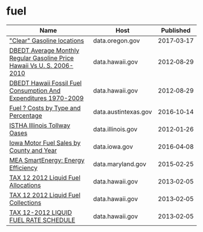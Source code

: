 # fuel

Name | Host | Published
---- | ---- | ---------
["Clear" Gasoline locations](../datasets/qwux-prpy.md) | data.oregon.gov | 2017&#x2011;03&#x2011;17
[DBEDT Average Monthly Regular Gasoline Price Hawaii Vs U. S. 2006-2010](../datasets/9zb8-378h.md) | data.hawaii.gov | 2012&#x2011;08&#x2011;29
[DBEDT Hawaii Fossil Fuel Consumption And Expenditures 1970-2009](../datasets/2u2g-c52b.md) | data.hawaii.gov | 2012&#x2011;08&#x2011;29
[Fuel ? Costs by Type and Percentage](../datasets/66kg-nz58.md) | data.austintexas.gov | 2016&#x2011;10&#x2011;14
[ISTHA Illinois Tollway Oases](../datasets/zyh4-gim7.md) | data.illinois.gov | 2012&#x2011;01&#x2011;26
[Iowa Motor Fuel Sales by County and Year](../datasets/hbwp-wys3.md) | data.iowa.gov | 2016&#x2011;04&#x2011;08
[MEA SmartEnergy: Energy Efficiency](../datasets/26ni-9b4w.md) | data.maryland.gov | 2015&#x2011;02&#x2011;25
[TAX 12 2012 Liquid Fuel Allocations](../datasets/cbix-g738.md) | data.hawaii.gov | 2013&#x2011;02&#x2011;05
[TAX 12 2012 Liquid Fuel Collections](../datasets/36ik-4uk9.md) | data.hawaii.gov | 2013&#x2011;02&#x2011;05
[TAX 12-2012 LIQUID FUEL RATE SCHEDULE](../datasets/ap2e-c6eb.md) | data.hawaii.gov | 2013&#x2011;02&#x2011;05

